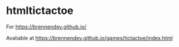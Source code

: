 # htmltictactoe
For https://brennendev.github.io/

Avaliable at https://brennendev.github.io/games/tictactoe/index.html
